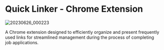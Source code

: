 # Quick Linker - Chrome Extension

![20230626_000223](https://github.com/prabhat1001/Quick-Linker/assets/71027441/415d5d35-6b69-4349-bfbd-7ab52eda21ec)

A Chrome extension designed to efficiently organize and present frequently used links for streamlined management during the process of completing job applications.
